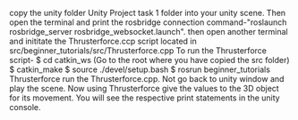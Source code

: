copy the unity folder Unity Project task 1 folder into your unity scene. 
Then open the terminal and print the rosbridge connection command-"roslaunch rosbridge_server rosbridge_websocket.launch".
then open another terminal and inititate the Thrusterforce.ccp script located in src/beginner_tutorials/src/Thrusterforce.cpp
To run the Thrusterforce script-
$ cd catkin_ws (Go to the root where you have copied the src folder)
$ catkin_make
$ source ./devel/setup.bash
$ rosrun beginner_tutorials Thrusterforce
run the Thrusterforce.cpp.
Not go back to unity window and play the scene.
Now using Thrusterforce give the values to the 3D object for its movement.
You will see the respective print statements in the unity console.
